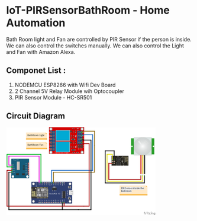 # IoT-PIRSensorBathRoom - Home Automation
Bath Room light and Fan are controlled by PIR Sensor if the person is inside. We can also control the switches manually. We can also control the Light and Fan with Amazon Alexa.

## Componet List :
1. NODEMCU ESP8266 with Wifi Dev Board
2. 2 Channel 5V Relay Module wih Optocoupler
3. PIR Sensor Module - HC-SR501

## Circuit Diagram
<img src="https://github.com/dijin123/IoT-PIRSensorBathRoom/blob/main/PIR%20Sensor%20BathRoom_V1.png" width="80%">
